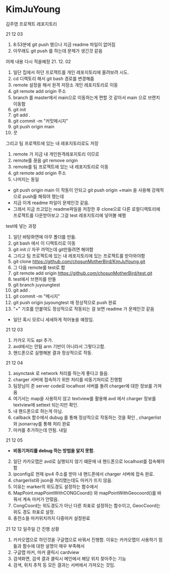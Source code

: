 # KimJuYoung
김주영 프로젝트 레포지토리

21 12 03

1. 8:53분에 git push 했으나 지금 readme 파일이 없어짐
2. 아무래도 git push 를 하는데 문제가 생긴것 같음

어제 내용 다시 적을예정
21. 12. 02

1. 일단 집에서 하던 프로젝트를 개인 레포지토리에 올려보려 시도.
2. cd 디렉토리 해서 git bash 경로를 변경해줌
3. remote 설정을 해서 원격 저장소 개인 레포지토리로 이동
4. git remote add origin 주소
4. branch 를 master에서 main으로 이동하는게 편할 것 같아서 main 으로 브랜치 이동함
5. git init
6. git add .
7. git commit -m "커밋메시지"
8. git push origin main 
9. 끗

그리고 팀 프로젝트에 있는 내 레포지토리로도 저장
1. remote 가 지금 내 개인원격레포지토리 이므로 
2. remote를 끊음 git remove origin
3. remote를 팀 프로젝트에 있는 내 레포지토리로 이동
4. git remote add origin 주소
5. 나머지는 동일

+ git push origin main 이 작동이 안되고 git push origin +main 을 사용해 강제적으로 push를 해줘야 했는데
+ 지금 이게 readme 파일이 문제인것 같음.
+ 그래서 지금 쓰고있는 readme파일을 저장한 후 clone으로 다른 로컬디렉토리에 프로젝트를 다운받아보고 그걸 test 레포지토리에 넣어볼 예쩡

test에 넣는 과정
1. 일단 바탕화면에 아무 폴더를 만듦.
2. git bash 에서 이 디렉토리로 이동
3. git init // 자꾸 까먹는데 git만들려면 해야함
4. 그리고 팀 프로젝트에 있는 내 레포지토리에 있는 프로젝트를 받아와야함
5. git clone https://github.com/chosunMotherBird/KimJuYoung.git
6. 그 다음 remote를 test로 함
7. git remote add origin https://github.com/chosunMotherBird/test.git
8. test에서 브랜치를 만들
9. git branch juyoungtest
10. git add .
11. git commit -m "메시지"
12. git push origin juyoungtest 에 정상적으로 push 완료
13. "+" 기호를 안붙여도 정상적으로 작동되는 걸 보면 readme 가 문제인것 같음
 + 일단 혹시 모르니 세세하게 적어놓을 예정임.

21  12 03 
1. 카카오 지도 api 추가.
2. avd에서는 안됨 arm 기반이 아니라서 그렇다고함.
3. 핸드폰으로 실행해본 결과 정상적으로 작동.
 
21 12 04 
1. asynctask 로 network 처리를 하는게 좋다고 들음.
2. charger 서버에 접속하기 위한 처리를 비동기처리로 진행함
3. 팀장님이 준 server code로 localhost 서버를 돌려 charger에 대한 정보를 가져옴
4. 여기서는 map을 사용하지 않고 textview를 활용해 avd 에서 charger 정보를 textview에 settext 되는지만 확인.
5. 내 핸드폰으로 하는게 아님.
6. callback 함수에서 dubug 를 통해 정상적으로 작동하는 것을 확인 , chargerlist와 jsonarray를 통해 처리 완료
7. 마커를 추가하는데 안됨. 내일

21 12 05
+ **비동기처리를 debug 하는 방법을 알지 못함.**
2. 일단 카카오맵은 avd로 실행되지 않기 떄문에 내 핸드폰으로 localhost를 접속해야함
3. ipconfig로 현재 ipv4 주소를 받아 내 핸드폰에서 charger 서버에 접속 완료.
4. chargerlist와 json을 처리했는데도 마커가 뜨지 않음.
5. 이유는 marker의 위도경도 설정하는 함수에서
6. MapPoint.mapPointWithCONGCoord() 와 mapPointWithGeocoord()를 바꿔서 계속 마커가 안떴음.
7. CongCoord는 위도경도가 아닌 다른 좌표로 설정하는 함수이고, GeocCoord는 위도 경도 좌표로 설정.
8. 충전소들 마커위치까지 다중마커 설정완료

21 12 12
일주일 간 진행 상황
1. 카카오맵으로 하던것을 구글맵으로 바꿔서 진행함.
   이유는 카카오맵이 사용하기 힘듦과 함수에 대한 설명이 매우 부족해서
2. 구글맵 마커, 마커 클릭시 cardview
3. 검색화면, 검색 결과 클릭시 메인에서 해당 위치 찾아주는 기능
4. 검색, 위치 추적 등 모든 결과는 서버에서 가져오는 것임.

